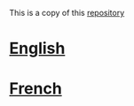 This is a copy of this [repository](https://github.com/jpetazzo/wordsmith)

# [English](README.en.md)

# [French](README.fr.md)
